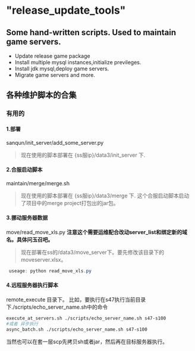 # "release_update_tools" 
## Some hand-written scripts. Used to maintain game servers.
+ Update release game package
+ Install multiple mysql instances,initialize previleges.
+ Install jdk mysql,deploy game servers.
+ Migrate game servers and more.

## 各种维护脚本的合集
### 有用的
#### 1.部署
sanqun/init_server/add_some_server.py
> 现在使用的脚本部署在 {ss服ip}/data3/init_server 下.

#### 2.合服启动脚本
maintain/merge/merge.sh
> 现在使用的脚本部署在 {ss服ip}/data3/merge 下.
这个合服启动脚本启动了项目中的merge project打包出的jar包。

#### 3.挪动服务器数据
move/read_move_xls.py
**注意这个需要运维配合改动server_list和绑定新的域名。具体问玉召吧。**
> 现在部署在ss的/data3/move_server下。要先修改该目录下的moveserver.xlsx。
```java 
 useage: python read_move_xls.py
```

#### 4.远程服务器执行脚本
remote_execute 目录下。
比如，要执行在s47执行当前目录下./scripts/echo_server_name.sh中的命令
```bash
execute_at_servers.sh ./scripts/echo_server_name.sh s47-s100
#或者 异步执行
async_batch.sh ./scripts/echo_server_name.sh s47-s100    
```
当然也可以在套一层scp先拷贝sh或者jar，然后再在目标服务器执行。